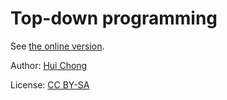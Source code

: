 # Top-down programming

See [the online version](https://www.huichong.me/talks/top-down-programming/#1).

Author: [Hui Chong](https://www.huichong.me)

License: [CC BY-SA](https://creativecommons.org/licenses/by-sa/4.0/)
